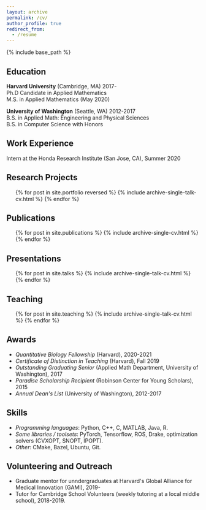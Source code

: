 ```yaml
---
layout: archive
permalink: /cv/
author_profile: true
redirect_from:
  - /resume
---
```


{% include base_path %}

Education
------
**Harvard University** (Cambridge, MA)  2017-  
Ph.D Candidate in Applied Mathematics  
M.S. in Applied Mathematics  (May 2020)

**University of Washington** (Seattle, WA)  2012-2017  
B.S. in Applied Math: Engineering and Physical Sciences  
B.S. in Computer Science with Honors  

Work Experience
------
Intern at the Honda Research Institute (San Jose, CA), Summer 2020


Research Projects
------
<ul>{% for post in site.portfolio reversed %}
{% include archive-single-talk-cv.html %}
{% endfor %}</ul>

Publications
------
  <ul>{% for post in site.publications %}
    {% include archive-single-cv.html %}
  {% endfor %}</ul>
  
Presentations
------
  <ul>{% for post in site.talks %}
    {% include archive-single-talk-cv.html %}
  {% endfor %}</ul>
  
Teaching
------
  <ul>{% for post in site.teaching %}
    {% include archive-single-talk-cv.html %}
  {% endfor %}</ul>
  
Awards
------
*  *Quantitative Biology Fellowship* (Harvard), 2020-2021
*  *Certificate of Distinction in Teaching* (Harvard), Fall 2019
*  *Outstanding Graduating Senior* (Applied Math Department, University of Washington), 2017
*  *Paradise Scholarship Recipient* (Robinson Center for Young Scholars), 2015
*  *Annual Dean's List* (University of Washington), 2012-2017

Skills
------
* *Programming languages*: Python, C++, C, MATLAB, Java, R.
* *Some libraries / toolsets*: PyTorch, Tensorflow, ROS, Drake, optimization solvers (CVXOPT, SNOPT, IPOPT).
* *Other*: CMake, Bazel, Ubuntu, Git.

Volunteering and Outreach
------
* Graduate mentor for unndergraduates at Harvard's Global Alliance for Medical Innovation (GAMI), 2019-
* Tutor for Cambridge School Volunteers (weekly tutoring at a local middle school), 2018-2019.
